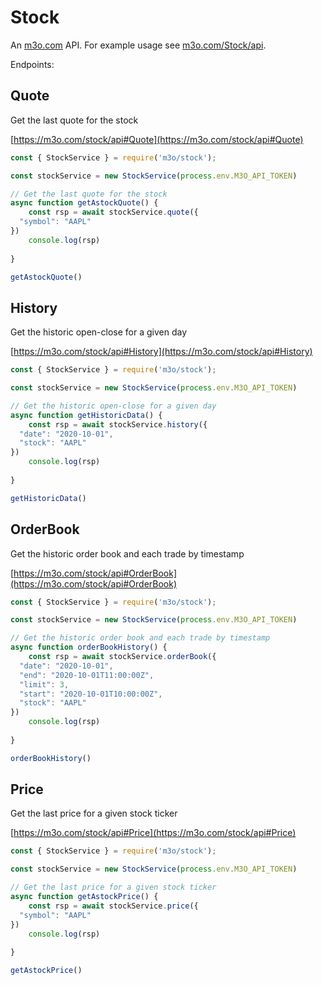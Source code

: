 # Stock

An [m3o.com](https://m3o.com) API. For example usage see [m3o.com/Stock/api](https://m3o.com/Stock/api).

Endpoints:

## Quote

Get the last quote for the stock


[https://m3o.com/stock/api#Quote](https://m3o.com/stock/api#Quote)

```js
const { StockService } = require('m3o/stock');

const stockService = new StockService(process.env.M3O_API_TOKEN)

// Get the last quote for the stock
async function getAstockQuote() {
	const rsp = await stockService.quote({
  "symbol": "AAPL"
})
	console.log(rsp)
	
}

getAstockQuote()
```
## History

Get the historic open-close for a given day


[https://m3o.com/stock/api#History](https://m3o.com/stock/api#History)

```js
const { StockService } = require('m3o/stock');

const stockService = new StockService(process.env.M3O_API_TOKEN)

// Get the historic open-close for a given day
async function getHistoricData() {
	const rsp = await stockService.history({
  "date": "2020-10-01",
  "stock": "AAPL"
})
	console.log(rsp)
	
}

getHistoricData()
```
## OrderBook

Get the historic order book and each trade by timestamp


[https://m3o.com/stock/api#OrderBook](https://m3o.com/stock/api#OrderBook)

```js
const { StockService } = require('m3o/stock');

const stockService = new StockService(process.env.M3O_API_TOKEN)

// Get the historic order book and each trade by timestamp
async function orderBookHistory() {
	const rsp = await stockService.orderBook({
  "date": "2020-10-01",
  "end": "2020-10-01T11:00:00Z",
  "limit": 3,
  "start": "2020-10-01T10:00:00Z",
  "stock": "AAPL"
})
	console.log(rsp)
	
}

orderBookHistory()
```
## Price

Get the last price for a given stock ticker


[https://m3o.com/stock/api#Price](https://m3o.com/stock/api#Price)

```js
const { StockService } = require('m3o/stock');

const stockService = new StockService(process.env.M3O_API_TOKEN)

// Get the last price for a given stock ticker
async function getAstockPrice() {
	const rsp = await stockService.price({
  "symbol": "AAPL"
})
	console.log(rsp)
	
}

getAstockPrice()
```
